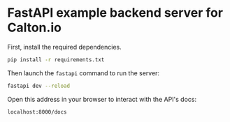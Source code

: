# FastAPI example backend server for Calton.io

First, install the required dependencies.
```sh
pip install -r requirements.txt
```
Then launch the `fastapi` command to run the server:
```sh
fastapi dev --reload
```
Open this address in your browser to interact with the API's docs:
```
localhost:8000/docs
```

